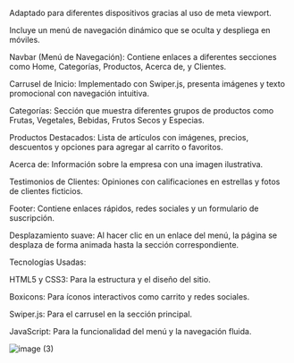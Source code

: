Adaptado para diferentes dispositivos gracias al uso de meta viewport.

Incluye un menú de navegación dinámico que se oculta y despliega en móviles.

Navbar (Menú de Navegación): Contiene enlaces a diferentes secciones como Home, Categorías, Productos, Acerca de, y Clientes.

Carrusel de Inicio: Implementado con Swiper.js, presenta imágenes y texto promocional con navegación intuitiva.

Categorías: Sección que muestra diferentes grupos de productos como Frutas, Vegetales, Bebidas, Frutos Secos y Especias.

Productos Destacados: Lista de artículos con imágenes, precios, descuentos y opciones para agregar al carrito o favoritos.

Acerca de: Información sobre la empresa con una imagen ilustrativa.

Testimonios de Clientes: Opiniones con calificaciones en estrellas y fotos de clientes ficticios.

Footer: Contiene enlaces rápidos, redes sociales y un formulario de suscripción.

Desplazamiento suave: Al hacer clic en un enlace del menú, la página se desplaza de forma animada hasta la sección correspondiente.

Tecnologías Usadas:

HTML5 y CSS3: Para la estructura y el diseño del sitio.

Boxicons: Para íconos interactivos como carrito y redes sociales.

Swiper.js: Para el carrusel en la sección principal.

JavaScript: Para la funcionalidad del menú y la navegación fluida.


![image (3)](https://github.com/user-attachments/assets/abc05444-52cc-4186-9ba9-952a9e1cfb48)
